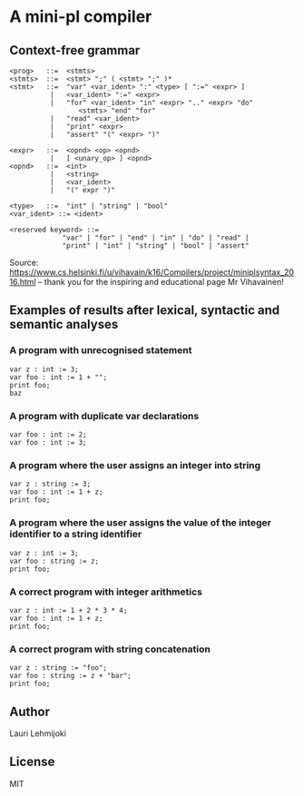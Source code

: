 
# A mini-pl compiler

## Context-free grammar

```
<prog>   ::=  <stmts>
<stmts>  ::=  <stmt> ";" ( <stmt> ";" )*
<stmt>   ::=  "var" <var_ident> ":" <type> [ ":=" <expr> ]
          |   <var_ident> ":=" <expr>
          |   "for" <var_ident> "in" <expr> ".." <expr> "do"
                 <stmts> "end" "for"
          |   "read" <var_ident>
          |   "print" <expr>
          |   "assert" "(" <expr> ")"

<expr>   ::=  <opnd> <op> <opnd>
          |   [ <unary_op> ] <opnd>
<opnd>   ::=  <int>
          |   <string>
          |   <var_ident>
          |   "(" expr ")"

<type>   ::=  "int" | "string" | "bool"
<var_ident> ::= <ident>

<reserved keyword> ::=
             "var" | "for" | "end" | "in" | "do" | "read" |
             "print" | "int" | "string" | "bool" | "assert"
```

Source: https://www.cs.helsinki.fi/u/vihavain/k16/Compilers/project/miniplsyntax_2016.html – thank you for the inspiring and educational page Mr Vihavainen!

## Examples of results after lexical, syntactic and semantic analyses


### A program with unrecognised statement

```
var z : int := 3;
var foo : int := 1 + "";
print foo;
baz
```

### A program with duplicate var declarations

```
var foo : int := 2;
var foo : int := 3;
```

### A program where the user assigns an integer into string

```
var z : string := 3;
var foo : int := 1 + z;
print foo;
```

### A program where the user assigns the value of the integer identifier to a string identifier

```
var z : int := 3;
var foo : string := z;
print foo;
```

### A correct program with integer arithmetics

```
var z : int := 1 + 2 * 3 * 4;
var foo : int := 1 + z;
print foo;
```

### A correct program with string concatenation

```
var z : string := "foo";
var foo : string := z + "bar";
print foo;
```

## Author

Lauri Lehmijoki

## License

MIT

